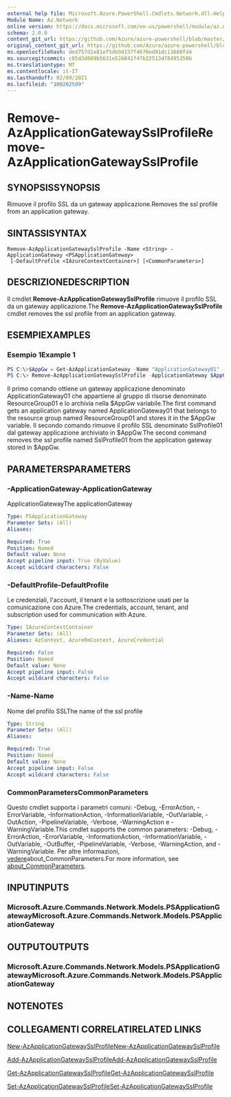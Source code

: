 ```yaml
---
external help file: Microsoft.Azure.PowerShell.Cmdlets.Network.dll-Help.xml
Module Name: Az.Network
online version: https://docs.microsoft.com/en-us/powershell/module/az.network/remove-azapplicationgatewaysslprofile
schema: 2.0.0
content_git_url: https://github.com/Azure/azure-powershell/blob/master/src/Network/Network/help/Remove-AzApplicationGatewaySslProfile.md
original_content_git_url: https://github.com/Azure/azure-powershell/blob/master/src/Network/Network/help/Remove-AzApplicationGatewaySslProfile.md
ms.openlocfilehash: ded757d1e81ef5db94157f4676ed91dc11680fd4
ms.sourcegitcommit: c05d3d669b5631e526841f47b22513d78495350b
ms.translationtype: MT
ms.contentlocale: it-IT
ms.lasthandoff: 02/09/2021
ms.locfileid: "100202599"
---
```

# <span data-ttu-id="16c83-101">Remove-AzApplicationGatewaySslProfile</span><span class="sxs-lookup"><span data-stu-id="16c83-101">Remove-AzApplicationGatewaySslProfile</span></span>

## <span data-ttu-id="16c83-102">SYNOPSIS</span><span class="sxs-lookup"><span data-stu-id="16c83-102">SYNOPSIS</span></span>
<span data-ttu-id="16c83-103">Rimuove il profilo SSL da un gateway applicazione.</span><span class="sxs-lookup"><span data-stu-id="16c83-103">Removes the ssl profile from an application gateway.</span></span>

## <span data-ttu-id="16c83-104">SINTASSI</span><span class="sxs-lookup"><span data-stu-id="16c83-104">SYNTAX</span></span>

```
Remove-AzApplicationGatewaySslProfile -Name <String> -ApplicationGateway <PSApplicationGateway>
 [-DefaultProfile <IAzureContextContainer>] [<CommonParameters>]
```

## <span data-ttu-id="16c83-105">DESCRIZIONE</span><span class="sxs-lookup"><span data-stu-id="16c83-105">DESCRIPTION</span></span>
<span data-ttu-id="16c83-106">Il cmdlet **Remove-AzApplicationGatewaySslProfile** rimuove il profilo SSL da un gateway applicazione.</span><span class="sxs-lookup"><span data-stu-id="16c83-106">The **Remove-AzApplicationGatewaySslProfile** cmdlet removes the ssl profile from an application gateway.</span></span>

## <span data-ttu-id="16c83-107">ESEMPI</span><span class="sxs-lookup"><span data-stu-id="16c83-107">EXAMPLES</span></span>

### <span data-ttu-id="16c83-108">Esempio 1</span><span class="sxs-lookup"><span data-stu-id="16c83-108">Example 1</span></span>
```powershell
PS C:\>$AppGw = Get-AzApplicationGateway -Name "ApplicationGateway01" -ResourceGroupName "ResourceGroup01"
PS C:\> Remove-AzApplicationGatewaySslProfile -ApplicationGateway $AppGw -Name "SslProfile01"
```

<span data-ttu-id="16c83-109">Il primo comando ottiene un gateway applicazione denominato ApplicationGateway01 che appartiene al gruppo di risorse denominato ResourceGroup01 e lo archivia nella $AppGw variabile.</span><span class="sxs-lookup"><span data-stu-id="16c83-109">The first command gets an application gateway named ApplicationGateway01 that belongs to the resource group named ResourceGroup01 and stores it in the $AppGw variable.</span></span> <span data-ttu-id="16c83-110">Il secondo comando rimuove il profilo SSL denominato SslProfile01 dal gateway applicazione archiviato in $AppGw.</span><span class="sxs-lookup"><span data-stu-id="16c83-110">The second command removes the ssl profile named SslProfile01 from the application gateway stored in $AppGw.</span></span>

## <span data-ttu-id="16c83-111">PARAMETERS</span><span class="sxs-lookup"><span data-stu-id="16c83-111">PARAMETERS</span></span>

### <span data-ttu-id="16c83-112">-ApplicationGateway</span><span class="sxs-lookup"><span data-stu-id="16c83-112">-ApplicationGateway</span></span>
<span data-ttu-id="16c83-113">ApplicationGateway</span><span class="sxs-lookup"><span data-stu-id="16c83-113">The applicationGateway</span></span>

```yaml
Type: PSApplicationGateway
Parameter Sets: (All)
Aliases:

Required: True
Position: Named
Default value: None
Accept pipeline input: True (ByValue)
Accept wildcard characters: False
```

### <span data-ttu-id="16c83-114">-DefaultProfile</span><span class="sxs-lookup"><span data-stu-id="16c83-114">-DefaultProfile</span></span>
<span data-ttu-id="16c83-115">Le credenziali, l'account, il tenant e la sottoscrizione usati per la comunicazione con Azure.</span><span class="sxs-lookup"><span data-stu-id="16c83-115">The credentials, account, tenant, and subscription used for communication with Azure.</span></span>

```yaml
Type: IAzureContextContainer
Parameter Sets: (All)
Aliases: AzContext, AzureRmContext, AzureCredential

Required: False
Position: Named
Default value: None
Accept pipeline input: False
Accept wildcard characters: False
```

### <span data-ttu-id="16c83-116">-Name</span><span class="sxs-lookup"><span data-stu-id="16c83-116">-Name</span></span>
<span data-ttu-id="16c83-117">Nome del profilo SSL</span><span class="sxs-lookup"><span data-stu-id="16c83-117">The name of the ssl profile</span></span>

```yaml
Type: String
Parameter Sets: (All)
Aliases:

Required: True
Position: Named
Default value: None
Accept pipeline input: False
Accept wildcard characters: False
```

### <span data-ttu-id="16c83-118">CommonParameters</span><span class="sxs-lookup"><span data-stu-id="16c83-118">CommonParameters</span></span>
<span data-ttu-id="16c83-119">Questo cmdlet supporta i parametri comuni: -Debug, -ErrorAction, -ErrorVariable, -InformationAction, -InformationVariable, -OutVariable, -OutAction, -PipelineVariable, -Verbose, -WarningAction e -WarningVariable.</span><span class="sxs-lookup"><span data-stu-id="16c83-119">This cmdlet supports the common parameters: -Debug, -ErrorAction, -ErrorVariable, -InformationAction, -InformationVariable, -OutVariable, -OutBuffer, -PipelineVariable, -Verbose, -WarningAction, and -WarningVariable.</span></span> <span data-ttu-id="16c83-120">Per altre informazioni, [vedere](http://go.microsoft.com/fwlink/?LinkID=113216)about_CommonParameters.</span><span class="sxs-lookup"><span data-stu-id="16c83-120">For more information, see [about_CommonParameters](http://go.microsoft.com/fwlink/?LinkID=113216).</span></span>

## <span data-ttu-id="16c83-121">INPUT</span><span class="sxs-lookup"><span data-stu-id="16c83-121">INPUTS</span></span>

### <span data-ttu-id="16c83-122">Microsoft.Azure.Commands.Network.Models.PSApplicationGateway</span><span class="sxs-lookup"><span data-stu-id="16c83-122">Microsoft.Azure.Commands.Network.Models.PSApplicationGateway</span></span>

## <span data-ttu-id="16c83-123">OUTPUT</span><span class="sxs-lookup"><span data-stu-id="16c83-123">OUTPUTS</span></span>

### <span data-ttu-id="16c83-124">Microsoft.Azure.Commands.Network.Models.PSApplicationGateway</span><span class="sxs-lookup"><span data-stu-id="16c83-124">Microsoft.Azure.Commands.Network.Models.PSApplicationGateway</span></span>

## <span data-ttu-id="16c83-125">NOTE</span><span class="sxs-lookup"><span data-stu-id="16c83-125">NOTES</span></span>

## <span data-ttu-id="16c83-126">COLLEGAMENTI CORRELATI</span><span class="sxs-lookup"><span data-stu-id="16c83-126">RELATED LINKS</span></span>

[<span data-ttu-id="16c83-127">New-AzApplicationGatewaySslProfile</span><span class="sxs-lookup"><span data-stu-id="16c83-127">New-AzApplicationGatewaySslProfile</span></span>](./New-AzApplicationGatewaySslProfile.md)

[<span data-ttu-id="16c83-128">Add-AzApplicationGatewaySslProfile</span><span class="sxs-lookup"><span data-stu-id="16c83-128">Add-AzApplicationGatewaySslProfile</span></span>](./Add-AzApplicationGatewaySslProfile.md)

[<span data-ttu-id="16c83-129">Get-AzApplicationGatewaySslProfile</span><span class="sxs-lookup"><span data-stu-id="16c83-129">Get-AzApplicationGatewaySslProfile</span></span>](./Get-AzApplicationGatewaySslProfile.md)

[<span data-ttu-id="16c83-130">Set-AzApplicationGatewaySslProfile</span><span class="sxs-lookup"><span data-stu-id="16c83-130">Set-AzApplicationGatewaySslProfile</span></span>](./Set-AzApplicationGatewaySslProfile.md)
